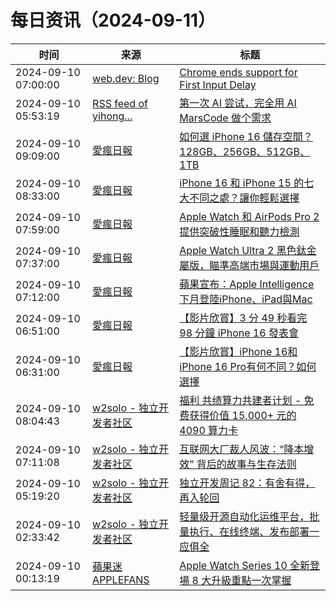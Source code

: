 ﻿# 每日资讯（2024-09-11）

|时间|来源|标题|
|---|---|---|
|2024-09-10 07:00:00|[web.dev: Blog](https://web.dev/feed.xml)|[Chrome ends support for First Input Delay](https://web.dev/blog/fid?hl=en)|
|2024-09-10 05:53:19|[RSS feed of yihong...](https://raw.githubusercontent.com/yihong0618/gitblog/master/feed.xml)|[第一次 AI 尝试，完全用 AI MarsCode 做个需求](https://github.com/yihong0618/gitblog/issues/293)|
|2024-09-10 09:09:00|[愛瘋日報](http://www.iphonetaiwan.org/feeds/posts/default)|[如何選 iPhone 16 儲存空間？128GB、256GB、512GB、1TB](https://www.iphonetaiwan.org/2024/09/iphone-16-storage-options.html)|
|2024-09-10 08:33:00|[愛瘋日報](http://www.iphonetaiwan.org/feeds/posts/default)|[iPhone 16 和 iPhone 15 的七大不同之處？讓你輕鬆選擇](https://www.iphonetaiwan.org/2024/09/choice-iphone-16.html)|
|2024-09-10 07:59:00|[愛瘋日報](http://www.iphonetaiwan.org/feeds/posts/default)|[Apple Watch 和 AirPods Pro 2 提供突破性睡眠和聽力檢測](https://www.iphonetaiwan.org/2024/09/apple-health-features-sleep-apnea-hearing-aid.html)|
|2024-09-10 07:37:00|[愛瘋日報](http://www.iphonetaiwan.org/feeds/posts/default)|[Apple Watch Ultra 2 黑色鈦金屬版，瞄準高端市場與運動用戶](https://www.iphonetaiwan.org/2024/09/apple-watch-ultra-2-black-titanium.html)|
|2024-09-10 07:12:00|[愛瘋日報](http://www.iphonetaiwan.org/feeds/posts/default)|[蘋果宣布：Apple Intelligence下月登陸iPhone、iPad與Mac](https://www.iphonetaiwan.org/2024/09/apple-intelligence-ai-ios18-new-features.html)|
|2024-09-10 06:51:00|[愛瘋日報](http://www.iphonetaiwan.org/feeds/posts/default)|[【影片欣賞】3 分 49 秒看完 98 分鐘 iPhone 16 發表會](https://www.iphonetaiwan.org/2024/09/apple-september-event-highlights-iphone16.html)|
|2024-09-10 06:31:00|[愛瘋日報](http://www.iphonetaiwan.org/feeds/posts/default)|[【影片欣賞】iPhone 16和iPhone 16 Pro有何不同？如何選擇](https://www.iphonetaiwan.org/2024/09/iphone-16-series-new-features.html)|
|2024-09-10 08:04:43|[w2solo - 独立开发者社区](https://w2solo.com/topics/feed)|[ 福利 共绩算力共建者计划 - 免费获得价值 15,000+ 元的 4090 算力卡](https://w2solo.com/topics/5018)|
|2024-09-10 07:11:08|[w2solo - 独立开发者社区](https://w2solo.com/topics/feed)|[互联网大厂裁人风波：“降本增效” 背后的故事与生存法则](https://w2solo.com/topics/5017)|
|2024-09-10 05:19:20|[w2solo - 独立开发者社区](https://w2solo.com/topics/feed)|[独立开发周记 82：有舍有得，再入轮回](https://w2solo.com/topics/5016)|
|2024-09-10 02:33:42|[w2solo - 独立开发者社区](https://w2solo.com/topics/feed)|[轻量级开源自动化运维平台，批量执行、在线终端、发布部署一应俱全](https://w2solo.com/topics/5015)|
|2024-09-10 00:13:19|[蘋果迷 APPLEFANS](https://applefans.today/feed/)|[Apple Watch Series 10 全新登場 8 大升級重點一次掌握](https://applefans.today/2024-09-all-new-apple-watch-series-10/)|
